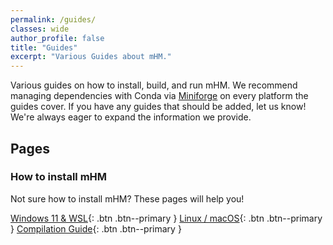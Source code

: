 ```yaml
---
permalink: /guides/
classes: wide
author_profile: false
title: "Guides"
excerpt: "Various Guides about mHM."
---
```


Various guides on how to install, build, and run mHM.
We recommend managing dependencies with Conda via [Miniforge](https://github.com/conda-forge/miniforge) on every platform the guides cover.
If you have any guides that should be added, let us know! We're always eager to expand the information we provide.

## Pages

### How to install mHM
Not sure how to install mHM? These pages will help you!

[<i class="fab fa-windows"></i> Windows 11 & WSL](install-win){: .btn .btn--primary }
[<i class="fab fa-linux"></i> Linux / macOS](install-unix){: .btn .btn--primary }
[<i class="fas fa-tools"></i> Compilation Guide](compile){: .btn .btn--primary }
